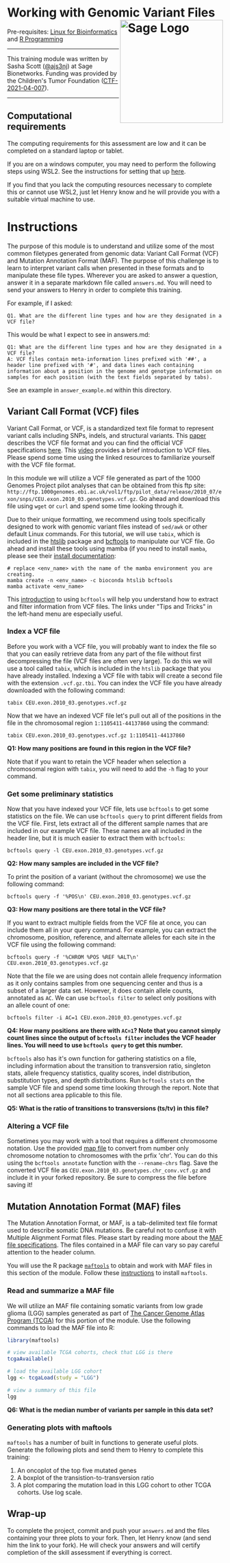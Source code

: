 # Working with Genomic Variant Files <img src="Sage_Logo.png" align="right" alt="Sage Logo" width="240" style = "border: none; float: right;">


Pre-requisites: [Linux for Bioinformatics](https://github.com/Bioinformatics-Research-Network/skill-assessments/tree/main/Linux%20for%20Bioinformatics) and 
[R Programming](https://github.com/Bioinformatics-Research-Network/skill-assessments/tree/main/R%20Programming)

---

This training module was written by Sasha Scott ([@ajs3nj](https://github.com/ajs3nj)) at Sage Bionetworks. Funding was provided by the Children's Tumor Foundation ([CTF-2021-04-007](https://doi.org/10.48105/pc.gr.150998)). 

---

## Computational requirements

The computing requirements for this assessment are low and it can be completed on a standard laptop or tablet.

If you are on a windows computer, you may need to perform the following steps using WSL2. See the instructions for setting that up [here](https://learn.microsoft.com/en-us/windows/wsl/install).

If you find that you lack the computing resources necessary to complete this or cannot use WSL2, just let Henry know and he will provide you with a suitable virtual machine to use.

# Instructions

The purpose of this module is to understand and utilize some of the most common filetypes generated from genomic data: Variant Call Format (VCF) and Mutation Annotation Format (MAF). The purpose of this challenge is to learn to interpret variant calls when presented in these formats and to manipulate these file types. Wherever you are asked to answer a question, answer it in a separate markdown file called `answers.md`. You will need to send your answers to Henry in order to complete this training.

For example, if I asked:

    Q1. What are the different line types and how are they designated in a VCF file?

This would be what I expect to see in answers.md:

    Q1: What are the different line types and how are they designated in a VCF file?
    A: VCF files contain meta-information lines prefixed with '##', a header line prefixed with '#', and data lines each containing information about a position in the genome and genotype information on samples for each position (with the text fields separated by tabs).

See an example in `answer_example.md` within this directory.


## Variant Call Format (VCF) files

Variant Call Format, or VCF, is a standardized text file format to represent variant calls including SNPs, indels, and structural variants. This [paper](https://www.ncbi.nlm.nih.gov/pmc/articles/PMC3137218/) describes the VCF file format and you can find the official VCF specifications [here](https://github.com/samtools/hts-specs/blob/master/VCFv4.3.pdf). This [video](https://www.youtube.com/watch?v=Qgb4Ja5VnUQ) provides a brief introduction to VCF files. Please spend some time using the linked resources to familiarize yourself with the VCF file format.

In this module we will utilize a VCF file generated as part of the 1000 Genomes Project pilot analyses that can be obtained from this ftp site: `http://ftp.1000genomes.ebi.ac.uk/vol1/ftp/pilot_data/release/2010_07/exon/snps/CEU.exon.2010_03.genotypes.vcf.gz`. Go ahead and download this file using `wget` or `curl` and spend some time looking through it.

Due to their unique formatting, we recommend using tools specifically designed to work with genomic variant files instead of `sed/awk` or other default Linux commands. For this tutorial, we will use `tabix`, which is included in the [htslib](https://github.com/samtools/htslib) package and [bcftools](https://github.com/samtools/bcftools) to manipulate our VCF file. Go ahead and install these tools using mamba (if you need to install `mamba`, please see their [install documentation](https://mamba.readthedocs.io/en/latest/installation.html):

```shell
# replace <env_name> with the name of the mamba environment you are creating.
mamba create -n <env_name> -c bioconda htslib bcftools
mamba activate <env_name>
```

This [introduction](https://samtools.github.io/bcftools/howtos/index.html) to using `bcftools` will help you understand how to extract and filter information from VCF files. The links under "Tips and Tricks" in the left-hand menu are especially useful.

### Index a VCF file

Before you work with a VCF file, you will probably want to index the file so that you can easily retrieve data from any part of the file without first decompressing the file (VCF files are often very large). To do this we will use a tool called `tabix`, which is included in the `htslib` package that you have already installed. Indexing a VCF file with tabix will create a second file with the extension `.vcf.gz.tbi`. You can index the VCF file you have already downloaded with the following command:

```shell
tabix CEU.exon.2010_03.genotypes.vcf.gz
```

Now that we have an indexed VCF file let's pull out all of the positions in the file in the chromosomal region `1:1105411-44137860` using the command:

```shell
tabix CEU.exon.2010_03.genotypes.vcf.gz 1:1105411-44137860
```

**Q1: How many positions are found in this region in the VCF file?**

Note that if you want to retain the VCF header when selection a chromosomal region with `tabix`, you will need to add the `-h` flag to your command.


### Get some preliminary statistics

Now that you have indexed your VCF file, lets use `bcftools` to get some statistics on the file. We can use `bcftools query` to print different fields from the VCF file. First, lets extract all of the different sample names that are included in our example VCF file. These names are all included in the header line, but it is much easier to extract them with `bcftools`:

```shell
bcftools query -l CEU.exon.2010_03.genotypes.vcf.gz 
```

**Q2: How many samples are included in the VCF file?**


To print the position of a variant (without the chromosome) we use the following command:

```shell
bcftools query -f '%POS\n' CEU.exon.2010_03.genotypes.vcf.gz
```

**Q3: How many positions are there total in the VCF file?**


If you want to extract multiple fields from the VCF file at once, you can include them all in your query command. For example, you can extract the chromosome, position, reference, and alternate alleles for each site in the VCF file using the following command:

```shell
bcftools query -f '%CHROM %POS %REF %ALT\n' CEU.exon.2010_03.genotypes.vcf.gz
```

Note that the file we are using does not contain allele frequency information as it only contains samples from one sequencing center and thus is a subset of a larger data set. However, it does contain allele counts, annotated as `AC`. We can use `bcftools filter` to select only positions with an allele count of one:

```shell
bcftools filter -i AC=1 CEU.exon.2010_03.genotypes.vcf.gz 
```

**Q4: How many positions are there with `AC=1`? Note that you cannot simply count lines since the output of `bcftools filter` includes the VCF header lines. You will need to use `bcftools query` to get this number.**

`bcftools` also has it's own function for gathering statistics on a file, including information about the transition to transversion ratio, singleton stats, allele frequency statistics, quality scores, indel distribution, substitution types, and depth distributions. Run `bcftools stats` on the sample VCF file and spend some time looking through the report. Note that not all sections area pplicable to this file.

**Q5: What is the ratio of transitions to transversions (ts/tv) in this file?**


### Altering a VCF file
Sometimes you may work with a tool that requires a different chromosome notation. Use the provided [map file](chr_name_conv.txt) to convert from number only chromosome notation to chromosomes with the prfix 'chr'. You can do this using the `bcftools annotate` function with the `--rename-chrs` flag. Save the converted VCF file as `CEU.exon.2010_03.genotypes.chr_conv.vcf.gz` and include it in your forked repository. Be sure to compress the file before saving it!


## Mutation Annotation Format (MAF) files
The Mutation Annotation Format, or MAF, is a tab-delimited text file format used to describe somatic DNA mutations. Be careful not to confuse it with Multiple Alignment Format files. Please start by reading more about the [MAF file specifications](https://docs.gdc.cancer.gov/Data/File_Formats/MAF_Format/). The files contained in a MAF file can vary so pay careful attention to the header column.

You will use the R package [`maftools`](https://bioconductor.org/packages/release/bioc/vignettes/maftools/inst/doc/maftools.html) to obtain and work with MAF files in this section of the module. Follow these [instructions](https://bioconductor.org/packages/release/bioc/vignettes/maftools/inst/doc/maftools.html#4_Installation) to install `maftools`.

### Read and summarize a MAF file
We will utilize an MAF file containing somatic variants from low grade glioma (LGG) samples generated as part of [The Cancer Genome Atlas Program (TCGA)](https://doi.org/10.1016/j.cels.2018.03.002) for this portion of the module. Use the following commands to load the MAF file into R:

```R
library(maftools)

# view available TCGA cohorts, check that LGG is there
tcgaAvailable()

# load the available LGG cohort
lgg <- tcgaLoad(study = "LGG")

# view a summary of this file
lgg
```

**Q6: What is the median number of variants per sample in this data set?**

### Generating plots with maftools

`maftools` has a number of built in functions to generate useful plots. Generate the following plots and send them to Henry to complete this training:
1. An oncoplot of the top five mutated genes
2. A boxplot of the transistion-to-transversion ratio
3. A plot comparing the mutation load in this LGG cohort to other TCGA cohorts. Use log scale.

## Wrap-up

To complete the project, commit and push your `answers.md` and the files containing your three plots to your fork. Then, let Henry know (and send him the link to your fork). He will check your answers and will certify completion of the skill assessment if everything is correct.
